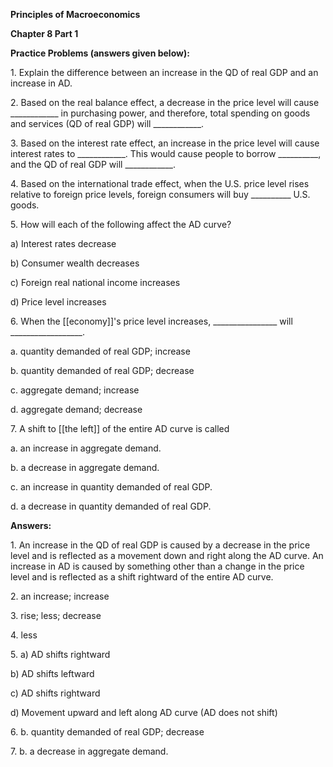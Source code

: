 **Principles of Macroeconomics**

**Chapter 8 Part 1**

**Practice Problems (answers given below):**

1\. Explain the difference between an increase in the QD of real GDP and an increase in AD.

2\. Based on the real balance effect, a decrease in the price level will cause \_\_\_\_\_\_\_\_\_\_\_\_ in purchasing power, and therefore, total spending on goods and services (QD of real GDP) will \_\_\_\_\_\_\_\_\_\_\_\_.

3\. Based on the interest rate effect, an increase in the price level will cause interest rates to \_\_\_\_\_\_\_\_\_\_\_\_. This would cause people to borrow \_\_\_\_\_\_\_\_\_\_, and the QD of real GDP will \_\_\_\_\_\_\_\_\_\_\_\_.

4\. Based on the international trade effect, when the U.S. price level rises relative to foreign price levels, foreign consumers will buy \_\_\_\_\_\_\_\_\_\_ U.S. goods.

5\. How will each of the following affect the AD curve?

a\) Interest rates decrease

b\) Consumer wealth decreases

c\) Foreign real national income increases

d\) Price level increases

6\. When the [[economy]]'s price level increases, \_\_\_\_\_\_\_\_\_\_\_\_\_\_\_\_ will \_\_\_\_\_\_\_\_\_\_\_\_\_\_\_\_\_\_.

a.  quantity demanded of real GDP; increase

b.  quantity demanded of real GDP; decrease

c.  aggregate demand; increase

d.  aggregate demand; decrease

7\. A shift to [[the left]] of the entire AD curve is called

a.  an increase in aggregate demand.

b.  a decrease in aggregate demand.

c.  an increase in quantity demanded of real GDP.

d.  a decrease in quantity demanded of real GDP.

**Answers:**

1\. An increase in the QD of real GDP is caused by a decrease in the price level and is reflected as a movement down and right along the AD curve. An increase in AD is caused by something other than a change in the price level and is reflected as a shift rightward of the entire AD curve.

2\. an increase; increase

3\. rise; less; decrease

4\. less

5\. a) AD shifts rightward

b\) AD shifts leftward

c\) AD shifts rightward

d\) Movement upward and left along AD curve (AD does not shift)

6\. b. quantity demanded of real GDP; decrease

7\. b. a decrease in aggregate demand.
